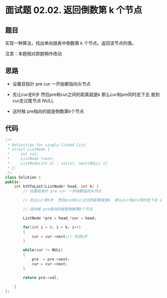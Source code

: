 # 面试题 02.02. 返回倒数第 k 个节点

## 题目
实现一种算法，找出单向链表中倒数第 k 个节点。返回该节点的值。

注意：本题相对原题稍作改动


## 思路

* 设置双指针 pre cur 一开始都指向头节点

* 先让cur走K步  然后pre和cur之间的距离就是k  那么cur和pre同时走下去 直到cur走过尾节点 NULL

* 这时候 pre指向的就是倒数第k个节点

## 代码

```cpp
/**
 * Definition for singly-linked list.
 * struct ListNode {
 *     int val;
 *     ListNode *next;
 *     ListNode(int x) : val(x), next(NULL) {}
 * };
 */
class Solution {
public:
    int kthToLast(ListNode* head, int k) {
        // 设置双指针 pre cur 一开始都指向头节点

        // 先让cur走K步  然后pre和cur之间的距离就是k  那么cur和pre同时走下去 直到cur走过尾节点 NULL

        // 这时候 pre指向的就是倒数第k个节点

        ListNode *pre = head,*cur = head;

        for(int i = 0; i < k; i++)
        {
            cur = cur->next;// 先走k步
        }

        while(cur != NULL)
        {
            pre  = pre->next;
            cur = cur->next;
        }

        return pre->val;

    }
};

```

